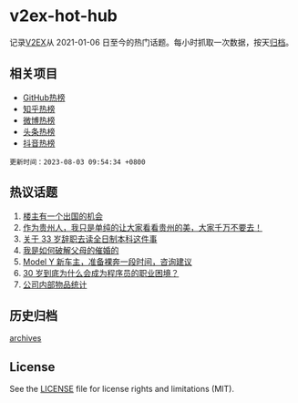 # v2ex-hot-hub

 记录[V2EX](https://www.v2ex.com/)从 2021-01-06 日至今的热门话题。每小时抓取一次数据，按天[归档](archives)。
 
 ## 相关项目

- [GitHub热榜](https://github.com/lonnyzhang423/github-hot-hub)
- [知乎热榜](https://github.com/lonnyzhang423/zhihu-hot-hub)
- [微博热榜](https://github.com/lonnyzhang423/weibo-hot-hub)
- [头条热榜](https://github.com/lonnyzhang423/toutiao-hot-hub)
- [抖音热榜](https://github.com/lonnyzhang423/douyin-hot-hub)


 `更新时间：2023-08-03 09:54:34 +0800`

## 热议话题

1. [楼主有一个出国的机会](https://www.v2ex.com/t/961881)
1. [作为贵州人，我只是单纯的让大家看看贵州的美，大家千万不要去！](https://www.v2ex.com/t/961771)
1. [关于 33 岁辞职去读全日制本科这件事](https://www.v2ex.com/t/961810)
1. [我是如何破解父母的催婚的](https://www.v2ex.com/t/961746)
1. [Model Y 新车主，准备裸奔一段时间，咨询建议](https://www.v2ex.com/t/961725)
1. [30 岁到底为什么会成为程序员的职业困境？](https://www.v2ex.com/t/961747)
1. [公司内部物品统计](https://www.v2ex.com/t/961789)

## 历史归档

[archives](archives)

## License

See the [LICENSE](LICENSE) file for license rights and limitations (MIT).
